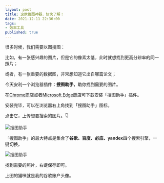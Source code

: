 ```yaml
---
layout: post
title: 这款搜图神器，快快了解！
date: 2021-12-11 22:36:00
tags: 
- 效率工具
published: true
---
```




很多时候，我们需要以图搜图：

比如，有一张感兴趣的图片，但是它的像素太低，此时就想找到更高分辨率的同一照片；

或者，有一张重要的数据图，非常想知道它出自哪篇论文；

今天安利一个浏览器插件：**搜图助手**，助你找到需要的图片。

在[Chrome商店](https://chrome.google.com/webstore/detail/image-search-assistant/kldhhobmmejaeaiilomaibhjlcfpceac?hl=zh-CN)或者[Microsoft Edge商店](https://microsoftedge.microsoft.com/addons/detail/%E6%90%9C%E5%9B%BE%E5%8A%A9%E6%89%8B/iimfmffjlofofibpocfpcbjfffghkiao)可下载安装「搜图助手」插件。

安装完毕，可以在浏览器右上角找到「搜图助手」图标。

点击它，上传想要搜索的图片。👇

![搜图助手](https://figurebed-iseex.oss-cn-hangzhou.aliyuncs.com/img/20211211220813.png)

「搜图助手」的最大特点是集合了**谷歌、百度、必应、yandex**四个搜索引擎，一键切换。


![搜图助手](https://figurebed-iseex.oss-cn-hangzhou.aliyuncs.com/img/20211211220431.png)

找到需要的照片，右键保存即可。

上图的猫咪就是我的谷歌账户头像。